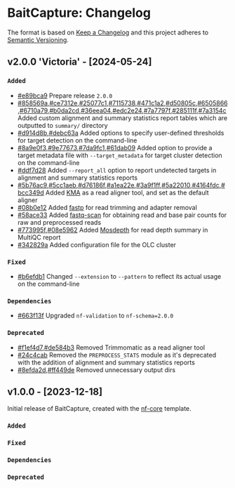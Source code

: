 # BaitCapture: Changelog

The format is based on [Keep a Changelog](https://keepachangelog.com/en/1.0.0/)
and this project adheres to [Semantic Versioning](https://semver.org/spec/v2.0.0.html).

## v2.0.0 'Victoria' - [2024-05-24]

### `Added`

- [#e89bca9](https://github.com/OLC-Bioinformatics/BaitCapture/commit/e89bca9) Prepare release `2.0.0`
- [#858569a](https://github.com/OLC-Bioinformatics/BaitCapture/commit/858569a),[#ce7312e](https://github.com/OLC-Bioinformatics/BaitCapture/commit/ce7312e),[#25077c1](https://github.com/OLC-Bioinformatics/BaitCapture/commit/25077c1),[#7115738](https://github.com/OLC-Bioinformatics/BaitCapture/commit/7115738),[#471c1a2](https://github.com/OLC-Bioinformatics/BaitCapture/commit/471c1a2),[#d50805c](https://github.com/OLC-Bioinformatics/BaitCapture/commit/d50805c),[#6505866](https://github.com/OLC-Bioinformatics/BaitCapture/commit/6505866),[#6710a79](https://github.com/OLC-Bioinformatics/BaitCapture/commit/6710a79),[#b0da2cd](https://github.com/OLC-Bioinformatics/BaitCapture/commit/b0da2cd),[#36eea04](https://github.com/OLC-Bioinformatics/BaitCapture/commit/36eea04),[#edc2e24](https://github.com/OLC-Bioinformatics/BaitCapture/commit/edc2e24),[#7a7797f](https://github.com/OLC-Bioinformatics/BaitCapture/commit/7a7797f),[#285111f](https://github.com/OLC-Bioinformatics/BaitCapture/commit/285111f),[#7a3154c](https://github.com/OLC-Bioinformatics/BaitCapture/commit/7a3154c) Added custom alignment and summary statistics report tables which are outputted to `summary/` directory
- [#d914d8b](https://github.com/OLC-Bioinformatics/BaitCapture/commit/d914d8b),[#debc63a](https://github.com/OLC-Bioinformatics/BaitCapture/commit/debc63a) Added options to specify user-defined thresholds for target detection on the command-line
- [#8a9e0f3](https://github.com/OLC-Bioinformatics/BaitCapture/commit/8a9e0f3),[#9e77673](https://github.com/OLC-Bioinformatics/BaitCapture/commit/9e77673),[#7da9fc1](https://github.com/OLC-Bioinformatics/BaitCapture/commit/7da9fc1),[#61dab09](https://github.com/OLC-Bioinformatics/BaitCapture/commit/61dab09) Added option to provide a target metadata file with `--target_metadata` for target cluster detection on the command-line
- [#ddf7d28](https://github.com/OLC-Bioinformatics/BaitCapture/commit/ddf7d28) Added `--report_all` option to report undetected targets in alignment and summary statistics reports
- [#5b76ac9](https://github.com/OLC-Bioinformatics/BaitCapture/commit/5b76ac9),[#5cc1aeb](https://github.com/OLC-Bioinformatics/BaitCapture/commit/5cc1aeb),[#d76186f](https://github.com/OLC-Bioinformatics/BaitCapture/commit/d76186f),[#a1ea22e](https://github.com/OLC-Bioinformatics/BaitCapture/commit/a1ea22e),[#3a9f1ff](https://github.com/OLC-Bioinformatics/BaitCapture/commit/3a9f1ff),[#5a22010](https://github.com/OLC-Bioinformatics/BaitCapture/commit/5a22010),[#4164fdc](https://github.com/OLC-Bioinformatics/BaitCapture/commit/4164fdc),[#bcc349d](https://github.com/OLC-Bioinformatics/BaitCapture/commit/bcc349d) Added [KMA](https://bitbucket.org/genomicepidemiology/kma/) as a read aligner tool, and set as the default aligner
- [#08b0e12](https://github.com/OLC-Bioinformatics/BaitCapture/commit/08b0e12) Added [fastp](https://github.com/OpenGene/fastp) for read trimming and adapter removal
- [#58ace33](https://github.com/OLC-Bioinformatics/BaitCapture/commit/58ace33) Added [fastq-scan](https://github.com/rpetit3/fastq-scan) for obtaining read and base pair counts for raw and preprocessed reads
- [#773995f](https://github.com/OLC-Bioinformatics/BaitCapture/commit/773995f),[#08e5962](https://github.com/OLC-Bioinformatics/BaitCapture/commit/08e5962) Added [Mosdepth](https://github.com/brentp/mosdepth) for read depth summary in MultiQC report
- [#342829a](https://github.com/OLC-Bioinformatics/BaitCapture/commit/342829a) Added configuration file for the OLC cluster

### `Fixed`

- [#b6efdb1](https://github.com/OLC-Bioinformatics/BaitCapture/commit/b6efdb1) Changed `--extension` to `--pattern` to reflect its actual usage on the command-line

### `Dependencies`

- [#663f13f](https://github.com/OLC-Bioinformatics/BaitCapture/commit/663f13f) Upgraded `nf-validation` to `nf-schema=2.0.0`

### `Deprecated`

- [#f1ef4d7](https://github.com/OLC-Bioinformatics/BaitCapture/commit/f1ef4d7),[#de584b3](https://github.com/OLC-Bioinformatics/BaitCapture/commit/de584b3) Removed Trimmomatic as a read aligner tool
- [#24c4cab](https://github.com/OLC-Bioinformatics/BaitCapture/commit/24c4cab) Removed the `PREPROCESS_STATS` module as it's deprecated with the addition of alignment and summary statistics reports
- [#8efda2d](https://github.com/OLC-Bioinformatics/BaitCapture/commit/8efda2d),[#ff449de](https://github.com/OLC-Bioinformatics/BaitCapture/commit/ff449de) Removed unnecessary output dirs

## v1.0.0 - [2023-12-18]

Initial release of BaitCapture, created with the [nf-core](https://nf-co.re/) template.

### `Added`

### `Fixed`

### `Dependencies`

### `Deprecated`
